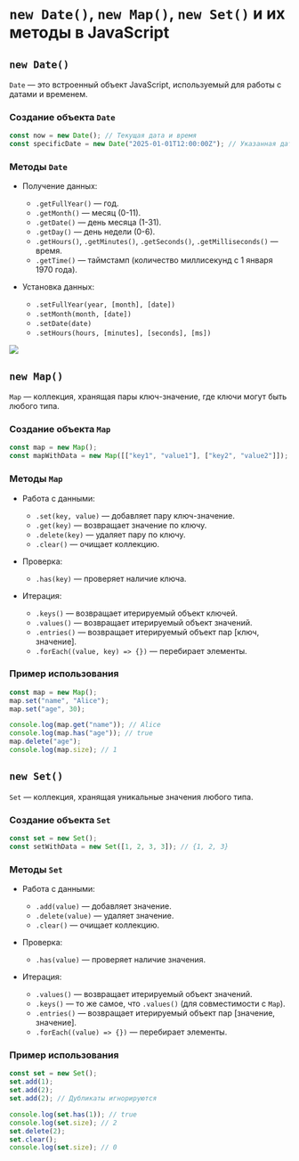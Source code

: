 # `new Date()`, `new Map()`, `new Set()` и их методы в JavaScript

## `new Date()`
`Date` — это встроенный объект JavaScript, используемый для работы с датами и временем.

### Создание объекта `Date`
```javascript
const now = new Date(); // Текущая дата и время
const specificDate = new Date("2025-01-01T12:00:00Z"); // Указанная дата
```

### Методы `Date`
- Получение данных:
  - `.getFullYear()` — год.
  - `.getMonth()` — месяц (0-11).
  - `.getDate()` — день месяца (1-31).
  - `.getDay()` — день недели (0-6).
  - `.getHours()`, `.getMinutes()`, `.getSeconds()`, `.getMilliseconds()` — время.
  - `.getTime()` — таймстамп (количество миллисекунд с 1 января 1970 года).

- Установка данных:
  - `.setFullYear(year, [month], [date])`
  - `.setMonth(month, [date])`
  - `.setDate(date)`
  - `.setHours(hours, [minutes], [seconds], [ms])`

![](https://www.scaler.com/topics/images/map-and-set-javascript_Thumbnail.webp)
## `new Map()`
`Map` — коллекция, хранящая пары ключ-значение, где ключи могут быть любого типа.

### Создание объекта `Map`
```javascript
const map = new Map();
const mapWithData = new Map([["key1", "value1"], ["key2", "value2"]]);
```

### Методы `Map`
- Работа с данными:
  - `.set(key, value)` — добавляет пару ключ-значение.
  - `.get(key)` — возвращает значение по ключу.
  - `.delete(key)` — удаляет пару по ключу.
  - `.clear()` — очищает коллекцию.

- Проверка:
  - `.has(key)` — проверяет наличие ключа.

- Итерация:
  - `.keys()` — возвращает итерируемый объект ключей.
  - `.values()` — возвращает итерируемый объект значений.
  - `.entries()` — возвращает итерируемый объект пар [ключ, значение].
  - `.forEach((value, key) => {})` — перебирает элементы.

### Пример использования
```javascript
const map = new Map();
map.set("name", "Alice");
map.set("age", 30);

console.log(map.get("name")); // Alice
console.log(map.has("age")); // true
map.delete("age");
console.log(map.size); // 1
```

## `new Set()`
`Set` — коллекция, хранящая уникальные значения любого типа.

### Создание объекта `Set`
```javascript
const set = new Set();
const setWithData = new Set([1, 2, 3, 3]); // {1, 2, 3}
```

### Методы `Set`
- Работа с данными:
  - `.add(value)` — добавляет значение.
  - `.delete(value)` — удаляет значение.
  - `.clear()` — очищает коллекцию.

- Проверка:
  - `.has(value)` — проверяет наличие значения.

- Итерация:
  - `.values()` — возвращает итерируемый объект значений.
  - `.keys()` — то же самое, что `.values()` (для совместимости с `Map`).
  - `.entries()` — возвращает итерируемый объект пар [значение, значение].
  - `.forEach((value) => {})` — перебирает элементы.

### Пример использования
```javascript
const set = new Set();
set.add(1);
set.add(2);
set.add(2); // Дубликаты игнорируются

console.log(set.has(1)); // true
console.log(set.size); // 2
set.delete(2);
set.clear();
console.log(set.size); // 0
